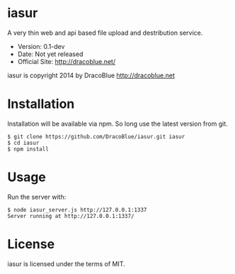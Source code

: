 # iasur

A very thin web and api based file upload and destribution service.

* Version: 0.1-dev
* Date: Not yet released
* Official Site: http://dracoblue.net/

iasur is copyright 2014 by DracoBlue http://dracoblue.net

# Installation

Installation will be available via npm. So long use the latest version from git.

``` console
$ git clone https://github.com/DracoBlue/iasur.git iasur
$ cd iasur
$ npm install
```

# Usage

Run the server with:

```
$ node iasur_server.js http://127.0.0.1:1337
Server running at http://127.0.0.1:1337/
```

# License

iasur is licensed under the terms of MIT.